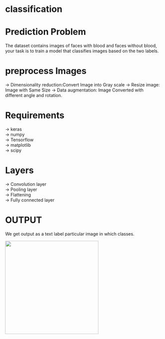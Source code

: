 # classification 

# Prediction Problem

The dataset contains images of faces with blood and faces without blood, your task is to train a model that classifies images based on the two labels.

# preprocess Images

  ->  Dimensionality reduction:Convert Image into Gray scale
  ->  Resize image: Image with Same Size
  ->  Data augmentation: Image Converted with different angle and rotation.
  
# Requirements

  -> keras<br>
  -> numpy<br>
  -> Tensorflow<br>
  -> matplotlib<br>
  -> scipy<br>
  
# Layers
  -> Convolution layer<br>
  -> Pooling layer<br>
  -> Flattening<br>
  -> Fully connected layer<br>
 
 

 # OUTPUT
 
 We get output as a text label particular image in which classes.
 
<img src="https://github.com/milanbhadja7932/classification/blob/master/Screenshot%20(37).png" width="300" > 
